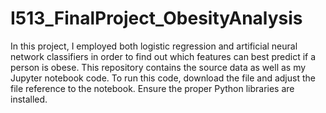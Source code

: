 # I513_FinalProject_ObesityAnalysis
In this project, I employed both logistic regression and artificial neural network classifiers in order to find out which features can best predict if a person is obese.  This repository contains the source data as well as my Jupyter notebook code.
To run this code, download the file and adjust the file reference to the notebook.  Ensure the proper Python libraries are installed.
